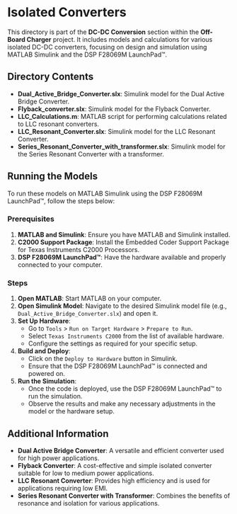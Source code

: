 # Isolated Converters

This directory is part of the **DC-DC Conversion** section within the **Off-Board Charger** project. It includes models and calculations for various isolated DC-DC converters, focusing on design and simulation using MATLAB Simulink and the DSP F28069M LaunchPad™.

## Directory Contents

- **Dual_Active_Bridge_Converter.slx**: Simulink model for the Dual Active Bridge Converter.
- **Flyback_converter.slx**: Simulink model for the Flyback Converter.
- **LLC_Calculations.m**: MATLAB script for performing calculations related to LLC resonant converters.
- **LLC_Resonant_Converter.slx**: Simulink model for the LLC Resonant Converter.
- **Series_Resonant_Converter_with_transformer.slx**: Simulink model for the Series Resonant Converter with a transformer.

## Running the Models

To run these models on MATLAB Simulink using the DSP F28069M LaunchPad™, follow the steps below:

### Prerequisites

1. **MATLAB and Simulink**: Ensure you have MATLAB and Simulink installed.
2. **C2000 Support Package**: Install the Embedded Coder Support Package for Texas Instruments C2000 Processors.
3. **DSP F28069M LaunchPad™**: Have the hardware available and properly connected to your computer.

### Steps

1. **Open MATLAB**: Start MATLAB on your computer.
2. **Open Simulink Model**: Navigate to the desired Simulink model file (e.g., `Dual_Active_Bridge_Converter.slx`) and open it.
3. **Set Up Hardware**:
    - Go to `Tools` > `Run on Target Hardware` > `Prepare to Run`.
    - Select `Texas Instruments C2000` from the list of available hardware.
    - Configure the settings as required for your specific setup.
4. **Build and Deploy**:
    - Click on the `Deploy to Hardware` button in Simulink.
    - Ensure that the DSP F28069M LaunchPad™ is connected and powered on.
5. **Run the Simulation**:
    - Once the code is deployed, use the DSP F28069M LaunchPad™ to run the simulation.
    - Observe the results and make any necessary adjustments in the model or the hardware setup.

## Additional Information

- **Dual Active Bridge Converter**: A versatile and efficient converter used for high power applications.
- **Flyback Converter**: A cost-effective and simple isolated converter suitable for low to medium power applications.
- **LLC Resonant Converter**: Provides high efficiency and is used for applications requiring low EMI.
- **Series Resonant Converter with Transformer**: Combines the benefits of resonance and isolation for various applications.

